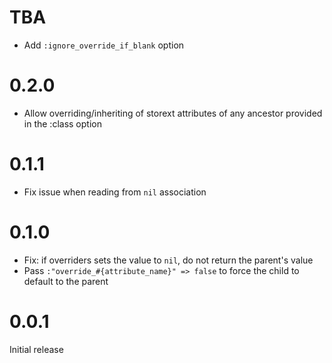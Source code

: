 # TBA

- Add `:ignore_override_if_blank` option

# 0.2.0

- Allow overriding/inheriting of storext attributes of any ancestor provided in the :class option

# 0.1.1

- Fix issue when reading from `nil` association

# 0.1.0

- Fix: if overriders sets the value to `nil`, do not return the parent's value
- Pass `:"override_#{attribute_name}" => false` to force the child to default to the parent

# 0.0.1

Initial release
